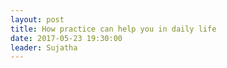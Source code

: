 ```yaml
---
layout: post
title: How practice can help you in daily life
date: 2017-05-23 19:30:00
leader: Sujatha 
---
```

